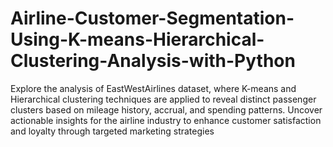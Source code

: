 # Airline-Customer-Segmentation-Using-K-means-Hierarchical-Clustering-Analysis-with-Python
Explore the analysis of EastWestAirlines dataset, where K-means and Hierarchical clustering techniques are applied to reveal distinct passenger clusters based on mileage history, accrual, and spending patterns. Uncover actionable insights for the airline industry to enhance customer satisfaction and loyalty through targeted marketing strategies
